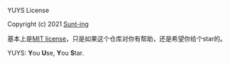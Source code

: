 YUYS License

Copyright (c) 2021 [Sunt-ing](sunt2017@mail.sustech.edu.cn)

基本上是[MIT license](https://www.mit.edu/~amini/LICENSE.md)，只是如果这个仓库对你有帮助，还是希望你给个star的。

YUYS: **Y**ou **U**se, **Y**ou **S**tar.